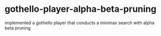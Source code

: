 # gothello-player-alpha-beta-pruning
implemented a gothello player that conducts a minimax search with alpha beta pruning
